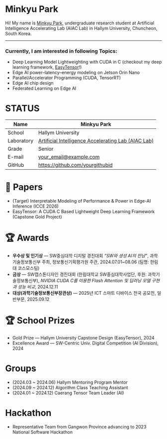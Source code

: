 # Minkyu Park

Hi! My name is [Minkyu Park](https://github.com/yourgithubid), undergraduate research student at Artificial Intelligence Accelerating Lab (AIAC Lab) in Hallym University, Chuncheon, South Korea. 
<!--![alt text](https://github.com/yourgithubid/yourgithubid/blob/main/profile.png?raw=true)
-->
---
### Currently, I am interested in following Topics:
- Deep Learning Model Lightweighting with CUDA in C (checkout my deep learning framework, [EasyTensor](https://github.com/yourgithubid/Easy_Tensor)!)
- Edge AI power–latency–energy modeling on Jetson Orin Nano
- Parallel/Accelerator Programming (CUDA, TensorRT)
- Edge AI chip design
- Federated Learning on Edge AI

# STATUS
|Name|Minkyu Park|
|----|----|
|School|Hallym University|
|Laboratory| [Artificial Intelligence Accelerating Lab (AIAC Lab)](https://sites.google.com/site/embeddedsochallymuniv/project)|
|Grade|Senior|
|E-mail|your_email@example.com|
|GitHub|https://github.com/yourgithubid|

# 📄 Papers
- (Target) Interpretable Modeling of Performance & Power in Edge-AI Inference (ICCE 2026)
- EasyTensor: A CUDA C Based Lightweight Deep Learning Framework (Capstone Gold Project)

# 🏆 Awards
- **우수상 및 인기상** — SW중심대학 디지털 경진대회 *“SW와 생성 AI의 만남”*, 과학기술정보통신부 주최, 정보통신기획평가원 주관, 2024.07.01~08.06 (팀명: 한림대 코스모스팀)
- **금상** — SW캡스톤디자인 경진대회 (한림대학교 SW중심대학사업단, 후원: 과학기술정보통신부), *NVIDIA CUDA C를 이용한 Flash Attention 및 딥러닝 모델 구현과 성능 비교*, 2024.12.11
- **대상(과학기술정보통신부장관상)** — 2025년 ICT 스마트 디바이스 전국 공모전, 일반부문, 2025.09.12

# 🏆 School Prizes
- Gold Prize — Hallym University Capstone Design (EasyTensor), 2024
- Excellence Award — SW-Centric Univ. Digital Competition (AI Division), 2024

# Groups
- (2024.03 ~ 2024.06) Hallym Mentoring Program Mentor
- (2024.09 ~ 2024.12) Algorithm Class Teaching Assistant
- (2024.01 ~ 2024.12) Caerang Tensor Team Leader (AI)

# Hackathon
- Representative Team from Gangwon Province advancing to 2023 National Software Hackathon
